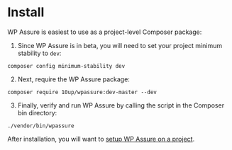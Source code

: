 # Install

WP Assure is easiest to use as a project-level Composer package:

1. Since WP Assure is in beta, you will need to set your project minimum stability to `dev`:
  ```
  composer config minimum-stability dev
  ```
2. Next, require the WP Assure package:
  ```
  composer require 10up/wpassure:dev-master --dev
  ```
3. Finally, verify and run WP Assure by calling the script in the Composer bin directory:
  ```
  ./vendor/bin/wpassure
  ```

After installation, you will want to [setup WP Assure on a project](https://wpassure.readthedocs.io/en/latest/project-setup/).
